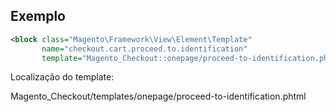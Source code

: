 ## Exemplo

```xml
<block class="Magento\Framework\View\Element\Template"
       name="checkout.cart.proceed.to.identification"
       template="Magento_Checkout::onepage/proceed-to-identification.phtml"/>
```

Localização do template:

Magento_Checkout/templates/onepage/proceed-to-identification.phtml